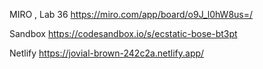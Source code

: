 
MIRO , Lab 36
https://miro.com/app/board/o9J_l0hW8us=/

Sandbox
https://codesandbox.io/s/ecstatic-bose-bt3pt

Netlify
https://jovial-brown-242c2a.netlify.app/
